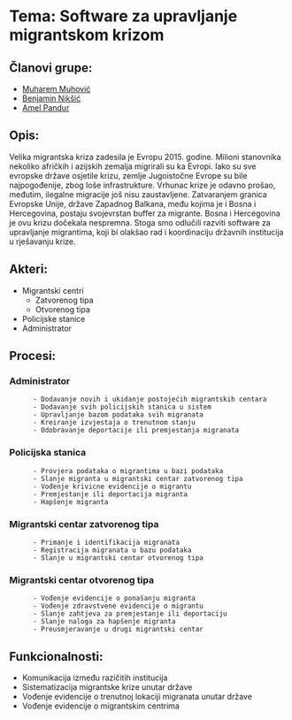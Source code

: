 # Tema: Software za upravljanje migrantskom krizom

## Članovi grupe: 
   
   - [Muharem Muhović](https://github.com/mmuhovic2)
   - [Benjamin Nikšić](https://github.com/bniksic1)
   - [Amel Pandur](https://github.com/apandur1)

## Opis:

Velika migrantska kriza zadesila je Evropu 2015. godine. Milioni stanovnika nekoliko afričkih i azijskih zemalja migrirali su ka Evropi. Iako su sve evropske države osjetile krizu, zemlje Jugoistočne Evrope su bile najpogođenije, zbog loše infrastrukture. Vrhunac krize je odavno prošao, međutim, ilegalne migracije još nisu zaustavljene. Zatvaranjem granica Evropske Unije, države Zapadnog Balkana, među kojima je i Bosna i Hercegovina, postaju svojevrstan buffer za migrante. Bosna i Hercegovina je ovu krizu dočekala nespremna. Stoga smo odlučili razviti software za upravljanje migrantima, koji bi olakšao rad i koordinaciju državnih institucija u rješavanju krize.

## Akteri: 
   
  - Migrantski centri
      - Zatvorenog tipa
      - Otvorenog tipa
  - Policijske stanice
  - Administrator

## Procesi:
   
   ### Administrator
      
          - Dodavanje novih i ukidanje postojećih migrantskih centara
          - Dodavanje svih policijskih stanica u sistem
          - Upravljanje bazom podataka svih migranata
          - Kreiranje izvjestaja o trenutnom stanju
          - Odobravanje deportacije ili premjestanja migranata
   
   ### Policijska stanica      
         
          - Provjera podataka o migrantima u bazi podataka
          - Slanje migranta u migrantski centar zatvorenog tipa 
          - Vođenje krivicne evidencije o migrantu
          - Premjestanje ili deportacija migranta
          - Hapšenje migranta
   
   ### Migrantski centar zatvorenog tipa
   
          - Primanje i identifikacija migranata
          - Registracija migranata u bazu podataka
          - Slanje u migrantski centar otvorenog tipa
          
   ### Migrantski centar otvorenog tipa      
          - Vođenje evidencije o ponašanju migranta
          - Vođenje zdravstvene evidencije o migrantu
          - Slanje zahtjeva za premjestanje ili deportaciju
          - Slanje naloga za hapšenje migranta
          - Preusmjeravanje u drugi migrantski centar
          
## Funkcionalnosti:
   - Komunikacija između razičitih institucija
   - Sistematizacija migrantske krize unutar države
   - Vođenje evidencije o trenutnoj lokaciji migranata unutar države 
   - Vođenje evidencije o migrantskim centrima
          
